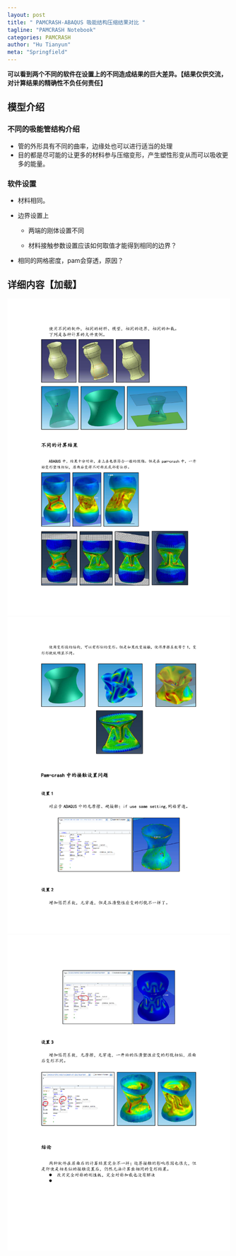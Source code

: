 ```yaml
---
layout: post
title: " PAMCRASH-ABAQUS 吸能结构压缩结果对比 "
tagline: "PAMCRASH Notebook"
categories: PAMCRASH
author: "Hu Tianyun"
meta: "Springfield"
---
```

**可以看到两个不同的软件在设置上的不同造成结果的巨大差异。【结果仅供交流，对计算结果的精确性不负任何责任】**


## 模型介绍
### 不同的吸能管结构介绍
 * 管的外形具有不同的曲率，边缘处也可以进行适当的处理
 * 目的都是尽可能的让更多的材料参与压缩变形，产生塑性形变从而可以吸收更多的能量。

### 软件设置
 * 材料相同。
 * 边界设置上
 
 	- 两端的刚体设置不同
 	
 	- 材料接触参数设置应该如何取值才能得到相同的边界？
 	
 * 相同的网格密度，pam会穿透，原因？

## 详细内容【加载】
<img src="/post_img/PAM-ABAQ-COMPRESS/page1.png" data-canonical-src="/post_img/PAM-ABAQ-COMPRESS/page1.png" />

<img src="/post_img/PAM-ABAQ-COMPRESS/page2.png" data-canonical-src="/post_img/PAM-ABAQ-COMPRESS/page2.png" />

<img src="/post_img/PAM-ABAQ-COMPRESS/page3.png" data-canonical-src="/post_img/PAM-ABAQ-COMPRESS/page3.png" />
